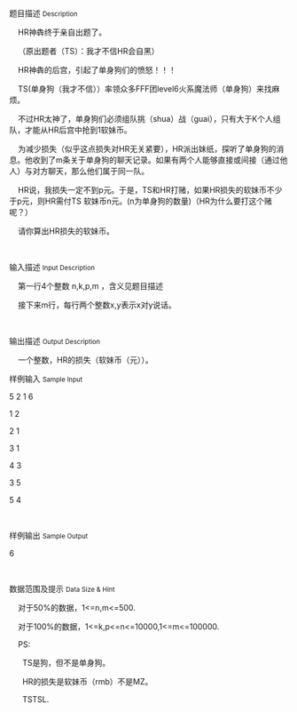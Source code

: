 <div class="panel panel-default">
<div class="area-title">
<span>
题目描述
<small>Description</small>
</span></div>
<div class="panel-body">

<p>    HR神犇终于亲自出题了。</p><p>    （原出题者（TS）：我才不信HR会自黑）</p><p>    HR神犇的后宫，引起了单身狗们的愤怒！！！</p><p>    TS(单身狗（我才不信））率领众多FFF团level6火系魔法师（单身狗）来找麻烦。</p><p>    不过HR太神了，单身狗们必须组队挑（shua）战（guai），只有大于K个人组队，才能从HR后宫中抢到1软妹币。</p><p>    为减少损失（似乎这点损失对HR无关紧要），HR派出妹纸，探听了单身狗的消息。他收到了m条关于单身狗的聊天记录。如果有两个人能够直接或间接（通过他人）与对方聊天，那么他们属于同一队。</p><p>    HR说，我损失一定不到p元。于是，TS和HR打赌，如果HR损失的软妹币不少于p元，则HR需付TS 软妹币n元。(n为单身狗的数量)（HR为什么要打这个赌呢？）</p><p>    请你算出HR损失的软妹币。</p><p><br></p>

</div>
</div>

<div class="panel panel-default">
<div class="area-title">
<span>
输入描述
<small>Input Description</small>
</span></div>
<div class="panel-body">
<p>    第一行4个整数 n,k,p,m ，含义见题目描述</p><p>    接下来m行，每行两个整数x,y表示x对y说话。</p><p><br></p>

</div>
</div>
<div  class="panel panel-default">
<div class="area-title">
<span>
输出描述
<small>Output Description</small>
</span></div>
<div class="panel-body">

<p>&nbsp; &nbsp; 一个整数，HR的损失（软妹币（元））。</p>

</div>
</div>


<div class="panel panel-default">
<div class="area-title">
<span>
样例输入
<small>Sample Input</small>
</span></div>
<div class="panel-body">
<p style="">5 2 1 6</p><p style="">1 2</p><p style="">2 1</p><p style="">3 1</p><p style="">4 3</p><p style="">3 5</p><p style="">5 4</p><p><br></p>

</div>
</div>

<div class="panel panel-default">
<div class="area-title">
<span>
样例输出
<small>Sample Output</small>
</span></div>
<div class="panel-body">
<p>6<br></p><p><br></p>

</div>
</div>

<div class="panel panel-default">
<div class="area-title">
<span>
数据范围及提示
<small>Data Size & Hint</small>
</span></div>
<div class="panel-body">
<p>    对于50%的数据，1&lt;=n,m&lt;=500.</p><p>    对于100%的数据，1&lt;=k,p&lt;=n&lt;=10000,1&lt;=m&lt;=100000.</p><p>    PS:</p><p>      TS是狗，但不是单身狗。</p><p>      HR的损失是软妹币（rmb）不是MZ。</p><p>      TSTSL.</p><p><br></p>
</div>
</div>